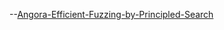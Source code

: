 --[Angora-Efficient-Fuzzing-by-Principled-Search](https://github.com/SCUBSRGroup/BinaryDatabase/blob/master/Paper/Fuzzing/Angora-Efficient-Fuzzing-by-Principled-Search.md)
